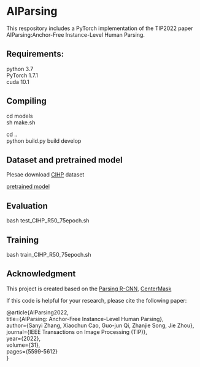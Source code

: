 # AIParsing
This respository includes a PyTorch implementation of the TIP2022 paper AIParsing:Anchor-Free Instance-Level Human Parsing. 

## Requirements:<br>
python 3.7<br>
PyTorch 1.7.1<br>
cuda 10.1 <br>

## Compiling<br>

cd models<br>
sh make.sh<br>

cd ..<br>
python build.py build develop<br>


## Dataset and pretrained model<br>
Plesae download [CIHP](https://drive.google.com/open?id=1OLBd23ufm6CU8CZmLEYMdF-x2b8mRgxV) dataset<br>

[pretrained model](https://##)<br>


## Evaluation<br>
bash test_CIHP_R50_75epoch.sh<br>

## Training<br>
bash train_CIHP_R50_75epoch.sh<br>

## Acknowledgment  
This project is created based on the [Parsing R-CNN](https://github.com/soeaver/Parsing-R-CNN), [CenterMask](https://github.com/youngwanLEE/CenterMask)

If this code is helpful for your research, please cite the following paper:

<p>
@article{AIParsing2022,<br>
     title={AIParsing: Anchor-Free Instance-Level Human Parsing},<br>
     author={Sanyi Zhang, Xiaochun Cao, Guo-jun Qi, Zhanjie Song, Jie Zhou},<br>
     journal={IEEE Transactions on Image Processing (TIP)},<br>
     year={2022},<br>
     volume={31},<br>
     pages={5599-5612}<br> 
}
  </p>
